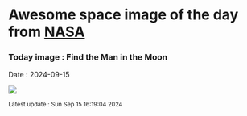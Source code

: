 
# Awesome space image of the day from [NASA](https://api.nasa.gov/)

### Today image : Find the Man in the Moon
Date : 2024-09-15

![](https://apod.nasa.gov/apod/image/2409/ManInMoon_Caxete_1080.jpg)

<small>Latest update : Sun Sep 15 16:19:04 2024</small>
        